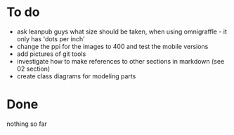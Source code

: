 # To do #

- ask leanpub guys what size should be taken, when using omnigraffle - it only has 'dots per inch'
- change the ppi for the images to 400 and test the mobile versions
- add pictures of git tools
- investigate how to make references to other sections in markdown (see 02 section)
- create class diagrams for modeling parts


# Done #

nothing so far
